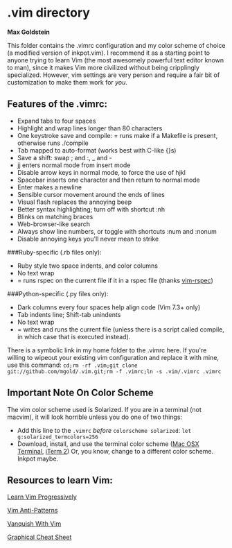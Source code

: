 .vim directory
==============
**Max Goldstein**

This folder contains the .vimrc configuration and my color scheme of choice (a
modified version of inkpot.vim). I recommend it as a starting point to anyone
trying to learn Vim (the most awesomely powerful text editor known to man),
since it makes Vim more civilized without being cripplingly specialized.
However, vim settings are very person and require a fair bit of customization
to make them work for *you*.

Features of the .vimrc:
-----------------------
* Expand tabs to four spaces
* Highlight and wrap lines longer than 80 characters
* One keystroke save and compile: = runs make if a Makefile is present, 
    otherwise runs ./compile
* Tab mapped to auto-format (works best with C-like {}s)
* Save a shift: swap ; and :, _ and -
* jj enters normal mode from insert mode  
* Disable arrow keys in normal mode, to force the use of hjkl
* Spacebar inserts one character and then return to normal mode
* Enter makes a newline
* Sensible cursor movement around the ends of lines
* Visual flash replaces the annoying beep
* Better syntax highlighting; turn off with shortcut :nh
* Blinks on matching braces
* Web-browser-like search
* Always show line numbers, or toggle with shortcuts :num and :nonum
* Disable annoying keys you'll never mean to strike

###Ruby-specific (.rb files only):
* Ruby style two space indents, and color columns
* No text wrap
* = runs rspec on the current file if it in a rspec file (thanks [vim-rspec](https://github.com/thoughtbot/vim-rspec))

###Python-specific (.py files only):
* Dark columns every four spaces help align code (Vim 7.3+ only)
* Tab indents line; Shift-tab unindents
* No text wrap
* = writes and runs the current file (unless there is a script called compile,
    in which case that is executed instead).

There is a symbolic link in my home folder to the .vimrc here. If you're willing
to wipeout your existing vim configuration and replace it with mine, use this
command:
`cd;rm -rf .vim;git clone git://github.com/mgold/.vim.git;rm -f .vimrc;ln -s .vim/.vimrc .vimrc`

Important Note On Color Scheme
-----------------------------
The vim color scheme used is Solarized. If you are in a terminal (not macvim), it will look horrible
unless you do one of two things:
* Add this line to the `.vimrc` _before_ `colorscheme solarized`: `let g:solarized_termcolors=256`
* Download, install, and use the terminal color scheme ([Mac OSX Terminal](https://github.com/tomislav/osx-terminal.app-colors-solarized), [iTerm 2](https://github.com/altercation/solarized/tree/master/iterm2-colors-solarized))
Or, you know, change to a different color scheme. Inkpot maybe.

Resources to learn Vim:
-----------------------

[Learn Vim Progressively](http://yannesposito.com/Scratch/en/blog/Learn-Vim-Progressively/)

[Vim Anti-Patterns](http://blog.sanctum.geek.nz/vim-anti-patterns/)

[Vanquish With Vim](http://nathanmlong.com/vanquish/)

[Graphical Cheat Sheet](http://www.viemu.com/vi-vim-cheat-sheet.gif)
